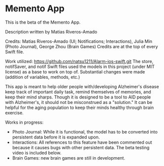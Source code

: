 # Memento App
This is the beta of the Memento App.

Description written by Matias Riveros-Amado

Credits: Matias Riveros-Amado (UI; Notifications; Interactions), Julia Min (Photo Journal), George Zhou (Brain Games)
Credits are at the top of every Swift file.

Work utilized: https://github.com/natsu1211/Alarm-ios-swift.git 
The store, notifSaver, and notif Swift files used the models in this project (under MIT license) as a base to work on top of. Substantial changes were made (addition of variables, methods, etc.)

This app is meant to help older people with/developing Alzheimer's disease keep track of important daily task, remind themselves of memories, and keep their mind sharps. Though it is designed to be a tool to AID people with Alzheimer's, it should not be misconstrued as a "solution."
It can be helpful for the aging population to keep their minds healthy through brain exercise.

Works in progress:
- Photo Journal: While it is functional, the model has to be converted into persistent data before it is expanded upon.
- Interactions: All references to this feature have been commented out because it causes bugs with other persistent data. The beta testing video is included below.
- Brain Games: new brain games are still in development.

  

